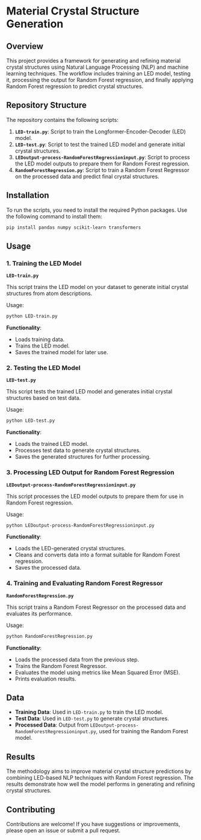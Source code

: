 # Material Crystal Structure Generation

## Overview

This project provides a framework for generating and refining material crystal structures using Natural Language Processing (NLP) and machine learning techniques. The workflow includes training an LED model, testing it, processing the output for Random Forest regression, and finally applying Random Forest regression to predict crystal structures.

## Repository Structure

The repository contains the following scripts:

1. **`LED-train.py`**: Script to train the Longformer-Encoder-Decoder (LED) model.
2. **`LED-test.py`**: Script to test the trained LED model and generate initial crystal structures.
3. **`LEDoutput-process-RandomForestRegressioninput.py`**: Script to process the LED model outputs to prepare them for Random Forest regression.
4. **`RandomForestRegression.py`**: Script to train a Random Forest Regressor on the processed data and predict final crystal structures.

## Installation

To run the scripts, you need to install the required Python packages. Use the following command to install them:

```bash
pip install pandas numpy scikit-learn transformers
```

## Usage

### 1. Training the LED Model

**`LED-train.py`**

This script trains the LED model on your dataset to generate initial crystal structures from atom descriptions.

Usage:

```bash
python LED-train.py
```

**Functionality**:
- Loads training data.
- Trains the LED model.
- Saves the trained model for later use.

### 2. Testing the LED Model

**`LED-test.py`**

This script tests the trained LED model and generates initial crystal structures based on test data.

Usage:

```bash
python LED-test.py
```

**Functionality**:
- Loads the trained LED model.
- Processes test data to generate crystal structures.
- Saves the generated structures for further processing.

### 3. Processing LED Output for Random Forest Regression

**`LEDoutput-process-RandomForestRegressioninput.py`**

This script processes the LED model outputs to prepare them for use in Random Forest regression.

Usage:

```bash
python LEDoutput-process-RandomForestRegressioninput.py
```

**Functionality**:
- Loads the LED-generated crystal structures.
- Cleans and converts data into a format suitable for Random Forest regression.
- Saves the processed data.

### 4. Training and Evaluating Random Forest Regressor

**`RandomForestRegression.py`**

This script trains a Random Forest Regressor on the processed data and evaluates its performance.

Usage:

```bash
python RandomForestRegression.py
```

**Functionality**:
- Loads the processed data from the previous step.
- Trains the Random Forest Regressor.
- Evaluates the model using metrics like Mean Squared Error (MSE).
- Prints evaluation results.

## Data

- **Training Data**: Used in `LED-train.py` to train the LED model.
- **Test Data**: Used in `LED-test.py` to generate crystal structures.
- **Processed Data**: Output from `LEDoutput-process-RandomForestRegressioninput.py`, used for training the Random Forest model.

## Results

The methodology aims to improve material crystal structure predictions by combining LED-based NLP techniques with Random Forest regression. The results demonstrate how well the model performs in generating and refining crystal structures.

## Contributing

Contributions are welcome! If you have suggestions or improvements, please open an issue or submit a pull request.



